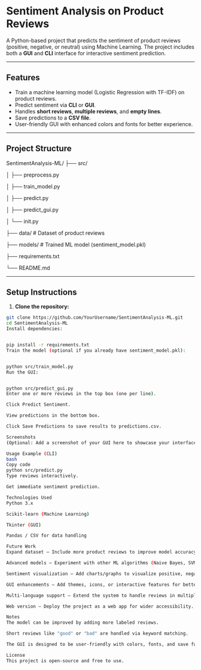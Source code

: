 # Sentiment Analysis on Product Reviews

A Python-based project that predicts the sentiment of product reviews (positive, negative, or neutral) using Machine Learning. The project includes both a **GUI** and **CLI** interface for interactive sentiment prediction.

---

## **Features**

- Train a machine learning model (Logistic Regression with TF-IDF) on product reviews.
- Predict sentiment via **CLI** or **GUI**.
- Handles **short reviews**, **multiple reviews**, and **empty lines**.
- Save predictions to a **CSV file**.
- User-friendly GUI with enhanced colors and fonts for better experience.

---

## **Project Structure**

SentimentAnalysis-ML/
├── src/

│ ├── preprocess.py

│ ├── train_model.py

│ ├── predict.py

│ ├── predict_gui.py

│ └── init.py

├── data/ # Dataset of product reviews

├── models/ # Trained ML model (sentiment_model.pkl)

├── requirements.txt

└── README.md



---

## **Setup Instructions**

1. **Clone the repository:**

```bash
git clone https://github.com/YourUsername/SentimentAnalysis-ML.git
cd SentimentAnalysis-ML
Install dependencies:


pip install -r requirements.txt
Train the model (optional if you already have sentiment_model.pkl):


python src/train_model.py
Run the GUI:


python src/predict_gui.py
Enter one or more reviews in the top box (one per line).

Click Predict Sentiment.

View predictions in the bottom box.

Click Save Predictions to save results to predictions.csv.

Screenshots
(Optional: Add a screenshot of your GUI here to showcase your interface)

Usage Example (CLI)
bash
Copy code
python src/predict.py
Type reviews interactively.

Get immediate sentiment prediction.

Technologies Used
Python 3.x

Scikit-learn (Machine Learning)

Tkinter (GUI)

Pandas / CSV for data handling

Future Work
Expand dataset – Include more product reviews to improve model accuracy.

Advanced models – Experiment with other ML algorithms (Naive Bayes, SVM, or deep learning models) for better predictions.

Sentiment visualization – Add charts/graphs to visualize positive, negative, and neutral review distribution.

GUI enhancements – Add themes, icons, or interactive features for better user experience.

Multi-language support – Extend the system to handle reviews in multiple languages.

Web version – Deploy the project as a web app for wider accessibility.

Notes
The model can be improved by adding more labeled reviews.

Short reviews like "good" or "bad" are handled via keyword matching.

The GUI is designed to be user-friendly with colors, fonts, and save functionality.

License
This project is open-source and free to use.
